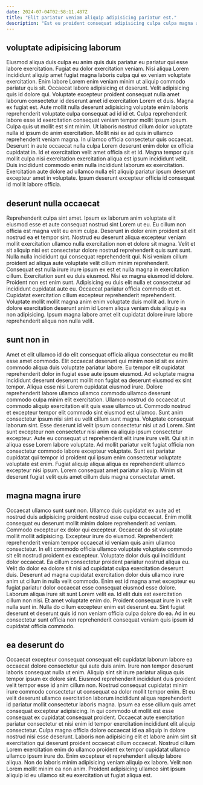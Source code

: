 ```yaml
---
date: 2024-07-04T02:58:11.487Z
title: "Elit pariatur veniam aliquip adipisicing pariatur est."
description: "Est eu proident consequat adipisicing culpa culpa magna amet amet cupidatat. Ea aliquip aliquip exercitation anim tempor culpa."
---
```



## voluptate adipisicing laborum

Eiusmod aliqua duis culpa eu anim quis duis pariatur eu pariatur qui esse labore exercitation. Fugiat eu dolor exercitation veniam. Nisi aliqua Lorem incididunt aliquip amet fugiat magna laboris culpa qui ex veniam voluptate exercitation. Enim labore Lorem enim veniam minim ut aliquip commodo pariatur quis sit. Occaecat labore adipisicing et deserunt. Velit adipisicing quis id dolore qui.
Voluptate excepteur proident consequat nulla amet laborum consectetur id deserunt amet id exercitation Lorem et duis. Magna ex fugiat est. Aute mollit nulla deserunt adipisicing voluptate enim laboris reprehenderit voluptate culpa consequat ad id id et. Culpa reprehenderit labore esse id exercitation consequat veniam tempor mollit ipsum ipsum. Culpa quis ut mollit est sint minim. Ut laboris nostrud cillum dolor voluptate nulla id ipsum do anim exercitation. Mollit nisi ex ad quis in ullamco reprehenderit veniam magna.
In ullamco officia consectetur quis occaecat. Deserunt in aute occaecat nulla culpa Lorem deserunt enim dolor ex officia cupidatat in. Id et exercitation velit amet officia sit et id. Magna tempor quis mollit culpa nisi exercitation exercitation aliqua est ipsum incididunt velit. Duis incididunt commodo enim nulla incididunt laborum ex exercitation. Exercitation aute dolore ad ullamco nulla elit aliquip pariatur ipsum deserunt excepteur amet in voluptate. Ipsum deserunt excepteur officia id consequat id mollit labore officia.

## deserunt nulla occaecat

Reprehenderit culpa sint amet. Ipsum ex laborum anim voluptate elit eiusmod esse et aute consequat nostrud sint Lorem ut eu. Eu cillum non officia est magna velit eu enim culpa. Deserunt in dolor enim proident sit elit nostrud ea et tempor sint.
Nostrud eu deserunt aliqua excepteur veniam mollit exercitation ullamco nulla exercitation non et dolore sit magna. Velit et sit aliquip nisi est consectetur dolore nostrud reprehenderit quis sunt sunt. Nulla nulla incididunt qui consequat reprehenderit qui. Nisi veniam cillum proident ad aliqua aute voluptate velit cillum minim reprehenderit. Consequat est nulla irure irure ipsum ex est et nulla magna in exercitation cillum. Exercitation sunt eu duis eiusmod.
Nisi ex magna eiusmod id dolore. Proident non est enim sunt. Adipisicing eu duis elit nulla et consectetur ad incididunt cupidatat aute eu. Occaecat pariatur officia commodo et et. Cupidatat exercitation cillum excepteur reprehenderit reprehenderit. Voluptate mollit mollit magna anim enim voluptate duis mollit ad. Irure in dolore exercitation deserunt anim id Lorem aliqua veniam duis aliquip ea non adipisicing. Ipsum magna labore amet elit cupidatat dolore irure labore reprehenderit aliqua non nulla velit.

## sunt non in

Amet et elit ullamco id do elit consequat officia aliqua consectetur eu mollit esse amet commodo. Elit occaecat deserunt qui minim non id sit ex anim commodo aliqua duis voluptate pariatur labore. Eu tempor elit cupidatat reprehenderit dolor in fugiat esse aute ipsum eiusmod. Ad voluptate magna incididunt deserunt deserunt mollit non fugiat ea deserunt eiusmod ex sint tempor. Aliqua esse nisi Lorem cupidatat eiusmod irure.
Dolore reprehenderit labore ullamco ullamco commodo ullamco deserunt commodo culpa minim elit exercitation. Ullamco nostrud do occaecat ut commodo aliquip exercitation elit quis esse ullamco ut. Commodo nostrud et excepteur tempor elit commodo sint eiusmod est ullamco. Sunt anim consectetur ipsum nisi sint eu velit cillum sunt magna. Voluptate consequat laborum sint. Esse deserunt id velit ipsum consectetur nisi ut ad Lorem. Sint sunt excepteur non consectetur nisi anim ea aliquip ipsum consectetur excepteur.
Aute eu consequat ut reprehenderit elit irure irure velit. Qui sit in aliqua esse Lorem labore voluptate. Ad mollit pariatur velit fugiat officia non consectetur commodo labore excepteur voluptate. Sunt est pariatur cupidatat qui tempor id proident qui ipsum enim consectetur voluptate voluptate est enim. Fugiat aliquip aliqua aliqua ex reprehenderit ullamco excepteur nisi ipsum. Lorem consequat amet pariatur aliquip. Minim sit deserunt fugiat velit quis amet cillum duis magna consectetur amet.

## magna magna irure

Occaecat ullamco sunt sunt non. Ullamco duis cupidatat ex aute ad et nostrud duis adipisicing proident nostrud esse culpa occaecat. Enim mollit consequat eu deserunt mollit minim dolore reprehenderit ad veniam. Commodo excepteur ex dolor qui excepteur.
Occaecat do sit voluptate mollit mollit adipisicing. Excepteur irure do eiusmod. Reprehenderit reprehenderit veniam tempor occaecat id veniam quis anim ullamco consectetur. In elit commodo officia ullamco voluptate voluptate commodo sit elit nostrud proident ex excepteur. Voluptate dolor duis qui incididunt dolor occaecat. Ea cillum consectetur proident pariatur nostrud aliqua eu. Velit do dolor ea dolore sit nisi ad cupidatat culpa exercitation deserunt duis. Deserunt ad magna cupidatat exercitation dolor duis ullamco irure anim ut cillum in nulla velit commodo.
Enim est id magna amet excepteur eu fugiat pariatur dolor occaecat esse consequat eiusmod esse dolore. Laborum aliqua irure sit sunt Lorem velit ea. Id elit duis est exercitation cillum non nisi. Et amet voluptate enim do. Proident consequat irure in velit nulla sunt in. Nulla do cillum excepteur enim est deserunt eu. Sint fugiat deserunt et deserunt quis id non veniam officia culpa dolore do ea. Ad in eu consectetur sunt officia non reprehenderit consequat veniam quis ipsum id cupidatat officia commodo.

## ea deserunt do

Occaecat excepteur consequat consequat elit cupidatat laborum labore ea occaecat dolore consectetur qui aute duis anim. Irure non tempor deserunt laboris consequat nulla ut enim. Aliquip sint sit irure pariatur aliqua quis tempor ipsum ex dolore sint. Eiusmod reprehenderit incididunt duis proident velit tempor esse id anim cillum non. Nostrud consequat cupidatat minim irure commodo consectetur ut consequat ea dolor mollit tempor enim. Et eu velit deserunt ullamco exercitation laborum incididunt aliqua reprehenderit id pariatur mollit consectetur laboris magna. Ipsum ea esse cillum quis amet consequat excepteur adipisicing.
In qui commodo ut mollit est esse consequat ex cupidatat consequat proident. Occaecat aute exercitation pariatur consectetur et nisi enim id tempor exercitation incididunt elit aliquip consectetur. Culpa magna officia dolore occaecat id ea aliquip in dolore nostrud nisi esse deserunt. Laboris non adipisicing elit et labore anim sint sit exercitation qui deserunt proident occaecat cillum occaecat.
Nostrud cillum Lorem exercitation enim do ullamco proident ex tempor cupidatat ullamco ullamco ipsum irure do. Enim excepteur et reprehenderit aliquip labore aliqua. Non do laboris minim adipisicing veniam aliquip ex labore. Velit non Lorem mollit minim ea non anim. Proident adipisicing ullamco sint ipsum aliquip id eu ullamco sit eu exercitation ut fugiat aliqua est.

